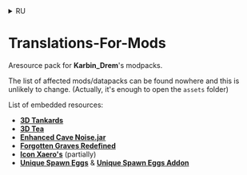 <details>
<summary>RU</summary>

# Переводы-Для-Модов
Набор ресурсов для модпаков **Karbin_Drem**.

Перечень затрагиваемых модов/наборов данных можно найти нигде и это навряд ли изменится. (На самом деле достаточно открыть папку `assets`)

Список встроенных ресурсов:
- [**3D Tankards**](https://www.curseforge.com/minecraft/texture-packs/brewin-and-chewin-3d-tankards)
- [**3D Tea**](https://www.curseforge.com/minecraft/texture-packs/farmers-respite-3d-tea)
- [**Enhanced Cave Noise.jar**](https://www.curseforge.com/minecraft/mc-mods/enhanced-cave-noise-jar)
- [**Forgotten Graves Redefined**](https://modrinth.com/resourcepack/forgotten-graves-redefined)
- [**Icon Xaero's**](https://modrinth.com/resourcepack/icon-xaeros) (частично)
- [**Unique Spawn Eggs**](https://www.planetminecraft.com/texture-pack/1-13-1-16-unique-spawn-eggs) и [**Unique Spawn Eggs Addon**](https://modrinth.com/resourcepack/unique-spawn-eggs-add-on)

</details>

# Translations-For-Mods
Aresource pack for **Karbin_Drem**'s modpacks.

The list of affected mods/datapacks can be found nowhere and this is unlikely to change. (Actually, it's enough to open the `assets` folder)

List of embedded resources:
- [**3D Tankards**](https://www.curseforge.com/minecraft/texture-packs/brewin-and-chewin-3d-tankards)
- [**3D Tea**](https://www.curseforge.com/minecraft/texture-packs/farmers-respite-3d-tea)
- [**Enhanced Cave Noise.jar**](https://www.curseforge.com/minecraft/mc-mods/enhanced-cave-noise-jar)
- [**Forgotten Graves Redefined**](https://modrinth.com/resourcepack/forgotten-graves-redefined)
- [**Icon Xaero's**](https://modrinth.com/resourcepack/icon-xaeros) (partially)
- [**Unique Spawn Eggs**](https://www.planetminecraft.com/texture-pack/1-13-1-16-unique-spawn-eggs) & [**Unique Spawn Eggs Addon**](https://modrinth.com/resourcepack/unique-spawn-eggs-add-on)